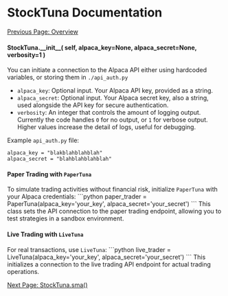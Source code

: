 # StockTuna Documentation

[Previous Page: Overview](./overview.md)

#### StockTuna.\_\_init\_\_( self, alpaca_key=None, alpaca_secret=None, verbosity=1 )

You can initiate a connection to the Alpaca API either using hardcoded variables, or storing them in `./api_auth.py`

- `alpaca_key`: Optional input. Your Alpaca API key, provided as a string.
- `alpaca_secret`: Optional input. Your Alpaca secret key, also a string, used alongside the API key for secure authentication.
- `verbosity`: An integer that controls the amount of logging output. Currently the code handles `0` for no output, or `1` for verbose output. Higher values increase the detail of logs, useful for debugging.

Example `api_auth.py` file:

```commandline
alpaca_key = "blakblahblahblah"
alpaca_secret = "blahblahblahblah"
```

#### Paper Trading with `PaperTuna`
To simulate trading activities without financial risk, initialize `PaperTuna` with your Alpaca credentials:
\```python
paper_trader = PaperTuna(alpaca_key='your_key', alpaca_secret='your_secret')
\```
This class sets the API connection to the paper trading endpoint, allowing you to test strategies in a sandbox environment.

#### Live Trading with `LiveTuna`
For real transactions, use `LiveTuna`:
\```python
live_trader = LiveTuna(alpaca_key='your_key', alpaca_secret='your_secret')
\```
This initializes a connection to the live trading API endpoint for actual trading operations.

[Next Page: StockTuna.sma()](./sma.md)